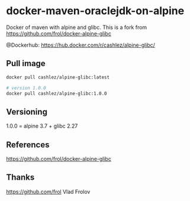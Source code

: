 # docker-maven-oraclejdk-on-alpine
Docker of maven with alpine and glibc.
This is a fork from https://github.com/frol/docker-alpine-glibc

@Dockerhub: https://hub.docker.com/r/cashlez/alpine-glibc/

## Pull image

``` bash
docker pull cashlez/alpine-glibc:latest

# version 1.0.0
docker pull cashlez/alpine-glibc:1.0.0
```

## Versioning
1.0.0 = alpine 3.7 + glibc 2.27

## References
https://github.com/frol/docker-alpine-glibc

## Thanks
https://github.com/frol Vlad Frolov
